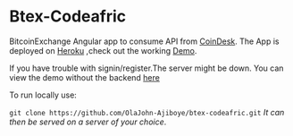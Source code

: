 # Btex-Codeafric

BitcoinExchange Angular app to consume API from [CoinDesk](https://www.coindesk.com/api/).
The App is deployed on [Heroku](https://john-btex.herokuapp.com/) ,check out the working [Demo](https://john-btex.herokuapp.com/).

If you have trouble with signin/register.The server might be down. You can view the demo without the backend  [here](https://johnbtcexchange.herokuapp.com/index.html#)


To run locally use:

```git clone https://github.com/OlaJohn-Ajiboye/btex-codeafric.git``` 
*It can then be served on a server of your choice*.




